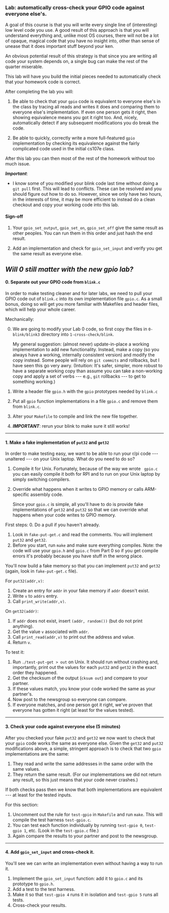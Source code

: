 ### Lab: automatically cross-check your GPIO code against everyone else's.

A goal of this course is that you will write every single line of
(interesting) low level code you use.  A good result of this approach is
that you will understand everything and, unlike most OS courses, there
will not be a lot of opaque, magical code that you have no insight into,
other than sense of unease that it does important stuff beyond your ken.

An obvious potential result of this strategy is that since you are writing
all code your system depends on, a single bug can make the rest of the
quarter miserable.

This lab will have you build the initial pieces needed to automatically
check that your homework code is correct.

After completing the lab you will:

  1. Be able to check that your `gpio` code is equivalent to
     everyone else's in the class by tracing all reads and writes
	 it does and comparing them to everyone else's implementation.
	 If even one person gets it right, then showing equivalence means
	 you got it right too.  And, nicely, automatically detect if any
	 subsequent modifications you do break the code.

   2. Be able to quickly, correctly write a more full-featured
	`gpio` implementation by checking its equivalence against the
	fairly complicated code used in the initial cs107e class.

After this lab you can then most of the rest of the homework without too
much issue.

***Important***:
   - I know some of you modified your blink code last time without doing a
   `git pull` first.  This will lead to conflicts.  These can be resolved
   and you should figure out how to do so.  However, since we only have
   two hours,  in the interests of time, it may be more efficient to
   instead do a clean checkout and copy your working code into this lab.

#### Sign-off

   1. Your `gpio_set_output`, `gpio_set_on`,
   `gpio_set_off` give the same result as other peoples.  You can
   run them in this order and just hash the end result.

   2. Add an implementation and check for `gpio_set_input` and verify
   you get the same result as everyone else.

***Will 0 still matter with the new gpio lab?***
----------------------------------------------------------------------
#### 0. Separate out your GPIO code from `blink.c`

In order to make testing cleaner and for later labs, we need to pull your
GPIO code out of `blink.c` into its own implementation file `gpio.c`.
As a small bonus, doing so will get you more familiar with Makefiles
and header files, which will help your whole career.

Mechanically:

  0. We are going to modify your Lab 0 code, so first copy the files in
     `0-blink/blink3` directory into `1-cross-check/blink`.

     My general suggestion: (almost never) update-in-place a working
     implementation to add new functionality.  Instead, make a copy
     (so you always have a working, internally consistent version) and
     modify the copy instead.  Some people will rely on `git commits`
     and rollbacks, but I have seen this go very awry.  (Intuition: It's
     safer, simpler, more robust to have a separate working copy than
     assume you can take a non-working copy and apply a set of verbs ---
     e.g., `git` rollbacks --- to get to something working.)

  1. Write a header file `gpio.h` with the `gpio` prototypes needed
     by `blink.c`

  2. Put all `gpio` function implementations  in a file `gpio.c` and 
     remove them from `blink.c`.

  3. Alter your `Makefile` to compile and link the new file together.

  4. ***IMPORTANT***: rerun your blink to make sure it still works!

----------------------------------------------------------------------
#### 1. Make a fake implementation of `put32` and `get32`

In order to make testing easy, we want to be able to run your r/pi code ---
unaltered --- on your Unix laptop.  What do you need to do so?  

  1. Compile it for Unix.   Fortunately, because of the way we wrote `
     gpio.c` you can easily compile it both for RPI and to run on your
     Unix laptop by simply switching compilers.  

  2. Override what happens when it writes to GPIO memory or calls ARM-specific
     assembly code.   

     Since your `gpio.c` is simple, all you'll have to do is provide fake
     implementations of `get32` and `put32` so that we can override what
     happens when your code writes to GPIO memory.

First steps:
  0. Do a pull if you haven't already. 
  1. Look in `fake-put-get.c` and read the comments.  You will implement
     `put32` and `get32`.
  2. Before you start, run `make` and make sure everything compiles.
     Note: the code will use your `gpio.h` and `gpio.c` from Part 0 so
     if you get compile errors it's probably because you have stuff in the 
     wrong place.

You'll now build a fake memory so that you can implement `put32` and
`get32` (again, look in `fake-put-get.c` file).

For `put32(addr,v)`: 
  1. Create an entry for `addr` in your fake memory if `addr` doesn't exist.
  2. Write `v` to `addrs` entry.
  3. Call `print_write(addr,v)`.

On `get32(addr)`:

  1. If `addr` does not exist, insert `(addr, random())` (but do not print anything).
  2. Get the value `v` associated with `addr`.
  3. Call `print_read(addr,v)` to print out the address and value.
  4. Return `v`.

To test it:
  1. Run `./test-put-get > out` on Unix.	It should run without
	   crashing and, importantly, print out the values for each
	   `put32` and `get32` in the exact order they happened.
  2. Get the checksum of the output (`cksum out`) and compare to your partner.
  3. If these values match, you know your code worked the same as your partner's.
  4. Now post to the newsgroup so everyone can compare.
  5. If everyone matches, and one person got it right, we've proven that
       everyone has gotten it right (at least for the values tested).

----------------------------------------------------------------------
#### 3. Check your code against everyone else (5 minutes)

After you checked your fake `put32` and `get32` we now want to check that
your `gpio` code works the same as everyone else.  Given the `get32` and
`put32` modifications above, a simple, stringent approach is to check
that two `gpio` implementations are the same:

  1. They read and write the same addresses in the same order with
  the same values.
  2. They return the same result.    (For our implementations we
  did not return any result, so this just means that your code
  never crashes.)

If both checks pass then we know that both implementations are equivalent
--- at least for the tested inputs.

For this section:
 1. Uncomment out the rule for `test-gpio` in `Makefile` and run `make`.
       This will compile the test harness `test-gpio.c`.
 2. You can test each function individually by running `test-gpio 0`,
       `test-gpio 1`, etc.  (Look in the `test-gpio.c` file.)
 3. Again compare the results to your partner and post to the newsgroup.

----------------------------------------------------------------------
#### 4. Add `gpio_set_input` and cross-check it.

You'll see we can write an implementation even without having a way to run it.
   1.  Implement the `gpio_set_input` function: add it to `gpio.c` and its prototype 
   to `gpio.h`.
   2. Add a test to the test harness.
   3. Make it so that `test-gpio 4` runs it in isolation and `test-gpio 5` runs
      all tests.
   4. Cross-check your results.
